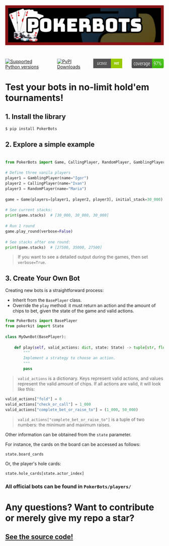 <h1 align="center">
<img src="https://github.com/Skripkon/PokerBots/blob/main/PokerBots/images/pokerbots_logo.jpg?raw=true">
</h1><br>

<div style="display: flex; align-items: center; gap: 30px;">
    <a href="https://pypi.org/project/PokerBots/" target="_blank">
        <img src="https://img.shields.io/pypi/pyversions/pokerkit" height="30" alt="Supported Python versions">
    </a>
    <a href="https://pepy.tech/projects/pokerbots" target="_blank">
        <img src="https://static.pepy.tech/badge/pokerbots" height="30" alt="PyPI Downloads">
    </a>
    <a href="https://github.com/Skripkon/PokerBots/blob/main/LICENSE" target="_blank">
        <img src="https://raw.githubusercontent.com/Skripkon/PokerBots/27bba4cc02db1a785a9c6623f807f7e138ebbbf7/PokerBots/images/MIT_license.svg" height="30" alt="MIT License">
    </a>
    <a href="https://pypi.org/project/PokerBots/" target="_blank">
        <img src="https://raw.githubusercontent.com/Skripkon/PokerBots/0cd3625896bcd55100b42af3df5d8288f9c446a4/PokerBots/images/coverage.svg" height="30" alt="MIT License">
    </a>
</div>

# Test your bots in no-limit hold'em tournaments!

## 1. Install the library
```bash
$ pip install PokerBots
```

## 2. Explore a simple example
```python

from PokerBots import Game, CallingPlayer, RandomPlayer, GamblingPlayer

# Define three vanila players
player1 = GamblingPlayer(name="Igor")
player2 = CallingPlayer(name="Ivan")
player3 = RandomPlayer(name="Maria")

game = Game(players=[player1, player2, player3], initial_stack=30_000)

# See current stacks:
print(game.stacks)  # [30_000, 30_000, 30_000]

# Run 1 round
game.play_round(verbose=False)

# See stacks after one round:
print(game.stacks)  # [27500, 35000, 27500]
```

> If you want to see a detailed output during the games, then set ```verbose=True```.

## 3. Create Your Own Bot

Creating new bots is a straightforward process:

- Inherit from the `BasePlayer` class.
- Override the `play` method: it must return an action and the amount of chips to bet, given the state of the game and valid actions.

```python
from PokerBots import BasePlayer
from pokerkit import State

class MyOwnBot(BasePlayer):

    def play(self, valid_actions: dict, state: State) -> tuple[str, float]:
        """
        Implement a strategy to choose an action.
        """
        pass
```

> ```valid_actions``` is a dictionary. Keys represent valid actions, and values represent the valid amount of chips. If all actions are valid, it will look like this:

```python
valid_actions["fold"] = 0
valid_actions["check_or_call"] = 1_000
valid_actions["complete_bet_or_raise_to"] = (1_000, 50_000)
```

> ```valid_actions["complete_bet_or_raise_to"]``` is a tuple of two numbers: the minimum and maximum raises.

Other information can be obtained from the ```state``` parameter.

For instance, the cards on the board can be accessed as follows:

```python
state.board_cards
```

Or, the player's hole cards:

```python
state.hole_cards[state.actor_index]
```

### All official bots can be found in ```PokerBots/players/```

# Any questions? Want to contribute or merely give my repo a star?
## [See the source code!](https://github.com/Skripkon/PokerBots)
